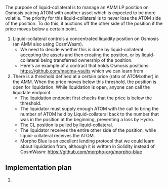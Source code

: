 The purpose of liquid-collateral is to manage an AMM LP position on Osmosis pairing ATOM with another asset which is expected to be more volatile. The priority for this liquid-collateral is to never lose the ATOM side of the position. To do this, it auctions off the other side of the position if the price moves below a certain point.

1. Liquid-collateral controls a concentrated liquidity position on Osmosis (an AMM also using CosmWasm).
   - We need to decide whether this is done by liquid-collateral accepting the assets and then creating the position, or by liquid-collateral being transferred ownership of the position.
   - Here's an example of a contract that holds Osmosis positions: https://github.com/magma-vaults which we can learn from
2. There is a threshold defined at a certain price (ratio of ATOM:other) in the AMM. When the price moves below this threshold, the position is open for liquidation. While liquidation is open, anyone can call the liquidate endpoint.
   - The liquidation endpoint first checks that the price is below the threshold.
   - The liquidator must supply enough ATOM with the call to bring the number of ATOM held by Liquid-collateral back to the number that was in the position at the beginning, preventing a loss by Hydro.
   - The CL position is pulled by liquid-collateral.
   - The liquidator receives the entire other side of the position, while liquid-collateral receives the ATOM.
   - Morpho Blue is an excellent lending protocol that we could learn about liquidation from, although it is written in Solidity instead of CosmWasm: https://github.com/morpho-org/morpho-blue

## Implementation plan

1.
